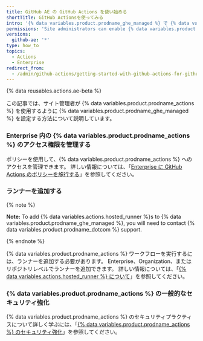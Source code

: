 ```yaml
---
title: GitHub AE の GitHub Actions を使い始める
shortTitle: GitHub Actionsを使ってみる
intro: '{% data variables.product.prodname_ghe_managed %} で {% data variables.product.prodname_actions %} を設定する方法を学びます。'
permissions: 'Site administrators can enable {% data variables.product.prodname_actions %} and configure enterprise settings.'
versions:
  github-ae: '*'
type: how_to
topics:
  - Actions
  - Enterprise
redirect_from:
  - /admin/github-actions/getting-started-with-github-actions-for-github-ae
---
```


{% data reusables.actions.ae-beta %}

この記事では、サイト管理者が {% data variables.product.prodname_actions %} を使用するように {% data variables.product.prodname_ghe_managed %} を設定する方法について説明しています。

### Enterprise 内の {% data variables.product.prodname_actions %} のアクセス権限を管理する

ポリシーを使用して、{% data variables.product.prodname_actions %} へのアクセスを管理できます。 詳しい情報については、「[Enterprise に GitHub Actions のポリシーを施行する](/admin/github-actions/enforcing-github-actions-policies-for-your-enterprise)」を参照してください。

### ランナーを追加する

{% note %}

**Note:** To add {% data variables.actions.hosted_runner %}s to {% data variables.product.prodname_ghe_managed %}, you will need to contact {% data variables.product.prodname_dotcom %} support.

{% endnote %}

{% data variables.product.prodname_actions %} ワークフローを実行するには、ランナーを追加する必要があります。 Enterprise、Organization、またはリポジトリレベルでランナーを追加できます。 詳しい情報については、「[{% data variables.actions.hosted_runner %} について](/actions/using-github-hosted-runners/about-ae-hosted-runners)」を参照してください。


### {% data variables.product.prodname_actions %} の一般的なセキュリティ強化

{% data variables.product.prodname_actions %} のセキュリティプラクティスについて詳しく学ぶには、「[{% data variables.product.prodname_actions %} のセキュリティ強化](/actions/learn-github-actions/security-hardening-for-github-actions)」を参照してください。
